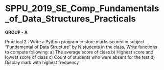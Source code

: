 # SPPU_2019_SE_Comp_Fundamentals_of_Data_Structures_Practicals

**GROUP - A**

Practical 2 : Write a Python program to store marks scored in subject “Fundamental of Data Structure” by N students in the class. Write functions to compute following:
a)	The average score of class
b)	Highest score and lowest score of class
c)	Count of students who were absent for the test
d)	Display mark with highest frequency

